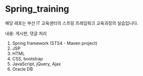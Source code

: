 # Spring_training

해당 레포는 부산 IT 교육센터의 스프링 프레임워크 교육과정의 실습입니다.

내용: 게시판, 댓글 처리

1. Spring framework (STS4 - Maven project)
2. JSP
3. HTML
4. CSS, bootstrap
5. JavaScript, jQuery, Ajax
6. Oracle DB
